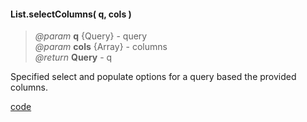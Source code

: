 #### List.selectColumns( q, cols )  
> _@param_ **q** {Query} - query    
> _@param_ **cols** {Array} - columns    
> _@return_ **Query** - q   

Specified select and populate options for a query based the provided columns.  

<div class="code-header addGitHubLink" data-file="lib/list/selectColumns.js"><a href="#" class="loadCode"> code</a></div><pre class=" language-javascript hideCode api"></pre> 
